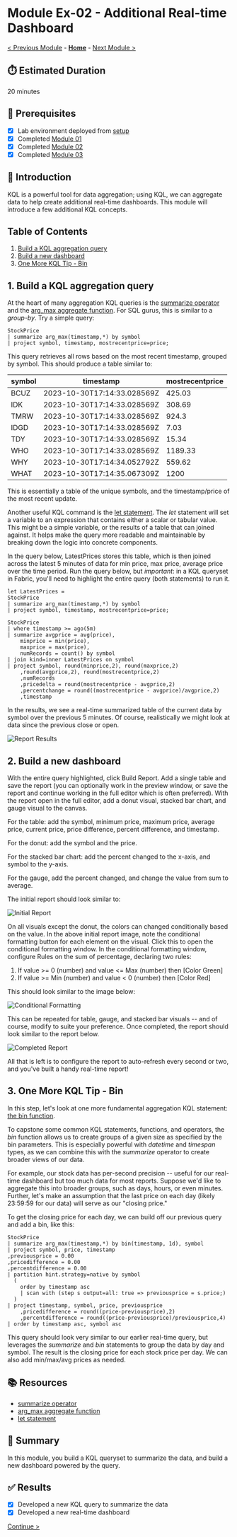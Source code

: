 # Module Ex-02 - Additional Real-time Dashboard

[< Previous Module](../modules/moduleex01.md) - **[Home](../README.md)** - [Next Module >](./moduleex03.md)

## :stopwatch: Estimated Duration

20 minutes

## :thinking: Prerequisites

- [x] Lab environment deployed from [setup](../modules/module00.md)
- [x] Completed [Module 01](../modules/module01.md)
- [x] Completed [Module 02](../modules/module02.md)
- [x] Completed [Module 03](../modules/module03.md)

## :loudspeaker: Introduction

KQL is a powerful tool for data aggregation; using KQL, we can aggregate data to help create additional real-time dashboards. This module will introduce a few additional KQL concepts.

## Table of Contents

1. [Build a KQL aggregation query](#1-build-a-kql-aggregation-query)
2. [Build a new dashboard](#2-build-a-new-dashboard)
3. [One More KQL Tip - Bin](#3-one-more-kql-tip---bin)

## 1. Build a KQL aggregation query

At the heart of many aggregation KQL queries is the [summarize operator](https://learn.microsoft.com/en-us/azure/data-explorer/kusto/query/summarizeoperator) and the [arg_max aggregate function](https://learn.microsoft.com/en-us/azure/data-explorer/kusto/query/arg-max-aggfunction). For SQL gurus, this is similar to a *group-by*. Try a simple query:

```text
StockPrice
| summarize arg_max(timestamp,*) by symbol
| project symbol, timestamp, mostrecentprice=price;
```

This query retrieves all rows based on the most recent timestamp, grouped by symbol. This should produce a table similar to:

| symbol | timestamp | mostrecentprice |
| --- | --- | --- |
| BCUZ | 2023-10-30T17:14:33.028569Z | 425.03
| IDK |	2023-10-30T17:14:33.028569Z | 308.69
| TMRW | 2023-10-30T17:14:33.028569Z | 924.3
| IDGD | 2023-10-30T17:14:33.028569Z | 7.03
| TDY |	2023-10-30T17:14:33.028569Z | 15.34
| WHO |	2023-10-30T17:14:33.028569Z | 1189.33
| WHY |	2023-10-30T17:14:34.052792Z | 559.62
| WHAT | 2023-10-30T17:14:35.067309Z | 1200

This is essentially a table of the unique symbols, and the timestamp/price of the most recent update.

Another useful KQL command is the [let statement](https://learn.microsoft.com/en-us/azure/data-explorer/kusto/query/letstatement). The *let* statement will set a variable to an expression that contains either a scalar or tabular value. This might be a simple variable, or the results of a table that can joined against. It helps make the query more readable and maintainable by breaking down the logic into concrete components.

In the query below, LatestPrices stores this table, which is then joined across the latest 5 minutes of data for min price, max price, average price over the time period. Run the query below, but *important*: in a KQL queryset in Fabric, you'll need to highlight the entire query (both statements) to run it.

```text
let LatestPrices = 
StockPrice
| summarize arg_max(timestamp,*) by symbol
| project symbol, timestamp, mostrecentprice=price;

StockPrice
| where timestamp >= ago(5m)
| summarize avgprice = avg(price), 
    minprice = min(price), 
    maxprice = max(price),
    numRecords = count() by symbol
| join kind=inner LatestPrices on symbol
| project symbol, round(minprice,2), round(maxprice,2)
    ,round(avgprice,2), round(mostrecentprice,2)
    ,numRecords
    ,pricedelta = round(mostrecentprice - avgprice,2)
    ,percentchange = round((mostrecentprice - avgprice)/avgprice,2)
    ,timestamp
```

In the results, we see a real-time summarized table of the current data by symbol over the previous 5 minutes. Of course, realistically we might look at data since the previous close or open.

![Report Results](../images/moduleex/moduleex02/reportresults.png)

## 2. Build a new dashboard

With the entire query highlighted, click Build Report. Add a single table and save the report (you can optionally work in the preview window, or save the report and continue working in the full editor which is often preferred). With the report open in the full editor, add a donut visual, stacked bar chart, and gauge visual to the canvas. 

For the table: add the symbol, minimum price, maximum price, average price, current price, price difference, percent difference, and timestamp.

For the donut: add the symbol and the price.

For the stacked bar chart: add the percent changed to the x-axis, and symbol to the y-axis. 

For the gauge, add the percent changed, and change the value from sum to average. 

The initial report should look similar to:

![Initial Report](../images/moduleex/moduleex02/initialreport.png)

On all visuals except the donut, the colors can changed conditionally based on the value. In the above initial report image, note the conditional formatting button for each element on the visual. Click this to open the conditional formatting window. In the conditional formatting window, configure Rules on the sum of percentage, declaring two rules:

1. If value >= 0 (number) and value <= Max (number) then [Color Green]
2. If value >= Min (number) and value < 0 (number) then [Color Red]

This should look similar to the image below:

![Conditional Formatting](../images/moduleex/moduleex02/conditionalformatting.png)

This can be repeated for table, gauge, and stacked bar visuals -- and of course, modify to suite your preference. Once completed, the report should look similar to the report below.

![Completed Report](../images/moduleex/moduleex02/completedreport.png)

All that is left is to configure the report to auto-refresh every second or two, and you've built a handy real-time report!

## 3. One More KQL Tip - Bin

In this step, let's look at one more fundamental aggregation KQL statement: [the bin function](https://learn.microsoft.com/en-us/azure/data-explorer/kusto/query/binfunction).

To capstone some common KQL statements, functions, and operators, the *bin* function allows us to create groups of a given size as specified by the bin parameters. This is especially powerful with *datetime* and *timespan* types, as we can combine this with the *summarize* operator to create broader views of our data. 

For example, our stock data has per-second precision -- useful for our real-time dashboard but too much data for most reports. Suppose we'd like to aggregate this into broader groups, such as days, hours, or even minutes. Further, let's make an assumption that the last price on each day (likely 23:59:59 for our data) will serve as our "closing price." 

To get the closing price for each day, we can build off our previous query and add a bin, like this:

```text
StockPrice
| summarize arg_max(timestamp,*) by bin(timestamp, 1d), symbol
| project symbol, price, timestamp
,previousprice = 0.00
,pricedifference = 0.00
,percentdifference = 0.00
| partition hint.strategy=native by symbol
  (
    order by timestamp asc 
    | scan with (step s output=all: true => previousprice = s.price;)
  )
| project timestamp, symbol, price, previousprice
    ,pricedifference = round((price-previousprice),2)
    ,percentdifference = round((price-previousprice)/previousprice,4)
| order by timestamp asc, symbol asc
```

This query should look very similar to our earlier real-time query, but leverages the *summarize* and *bin* statements to group the data by day and symbol. The result is the closing price for each stock price per day. We can also add min/max/avg prices as needed.

## :books: Resources

* [summarize operator](https://learn.microsoft.com/en-us/azure/data-explorer/kusto/query/summarizeoperator)
* [arg_max aggregate function](https://learn.microsoft.com/en-us/azure/data-explorer/kusto/query/arg-max-aggfunction)
* [let statement](https://learn.microsoft.com/en-us/azure/data-explorer/kusto/query/letstatement)

## :tada: Summary

In this module, you build a KQL queryset to summarize the data, and build a new dashboard powered by the query. 

## :white_check_mark: Results

- [x] Developed a new KQL query to summarize the data
- [x] Developed a new real-time dashboard

[Continue >](./moduleex03.md)